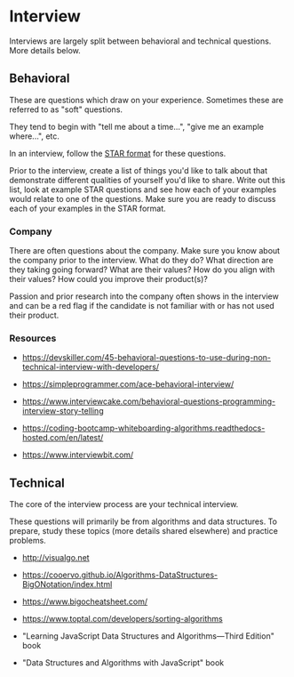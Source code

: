 # Interview

Interviews are largely split between behavioral and technical questions. More details below.

## Behavioral

These are questions which draw on your experience. Sometimes these are referred to as "soft" questions.

They tend to begin with "tell me about a time...", "give me an example where...", etc.

In an interview, follow the [STAR format](https://www.themuse.com/advice/star-interview-method) for these questions.

Prior to the interview, create a list of things you'd like to talk about that demonstrate different qualities of yourself you'd like to share. Write out this list, look at example STAR questions and see how each of your examples would relate to one of the questions. Make sure you are ready to discuss each of your examples in the STAR format.

### Company

There are often questions about the company. Make sure you know about the company prior to the interview. What do they do? What direction are they taking going forward? What are their values? How do you align with their values? How could you improve their product(s)?

Passion and prior research into the company often shows in the interview and can be a red flag if the candidate is not familiar with or has not used their product.

### Resources

- https://devskiller.com/45-behavioral-questions-to-use-during-non-technical-interview-with-developers/

- https://simpleprogrammer.com/ace-behavioral-interview/

- https://www.interviewcake.com/behavioral-questions-programming-interview-story-telling

- https://coding-bootcamp-whiteboarding-algorithms.readthedocs-hosted.com/en/latest/

- https://www.interviewbit.com/

## Technical

The core of the interview process are your technical interview.

These questions will primarily be from algorithms and data structures. To prepare, study these topics (more details shared elsewhere) and practice problems.

- http://visualgo.net

- https://cooervo.github.io/Algorithms-DataStructures-BigONotation/index.html

- https://www.bigocheatsheet.com/

- https://www.toptal.com/developers/sorting-algorithms

- "Learning JavaScript Data Structures and Algorithms—Third Edition" book

- "Data Structures and Algorithms with JavaScript" book
